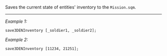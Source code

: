 Saves the current state of entities' inventory to the `Mission.sqm`.


---
*Example 1:*
```sqf
save3DENInventory [_soldier1, _soldier2];
```

*Example 2:*
```sqf
save3DENInventory [11234, 21251];
```